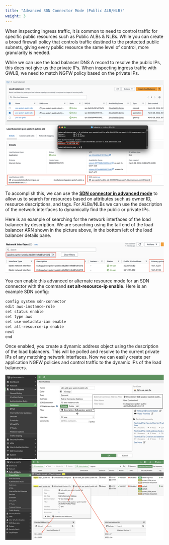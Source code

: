 ```yaml
---
title: "Advanced SDN Connector Mode (Public ALB/NLB)"
weight: 3
---
```


When inspecting ingress traffic, it is common to need to control traffic for specific public resources such as Public ALBs & NLBs. While you can create a broad firewall policy that controls traffic destined to the protected public subnets, giving every public resource the same level of control, more granularity is needed.

While we can use the load balancer DNS A record to resolve the public IPs, this does not give us the private IPs.  When inspecting ingress traffic with GWLB, we need to match NGFW policy based on the private IPs.

![](image-elb-details.png)

To accomplish this, we can use the [**SDN connector in advanced mode**](https://docs.fortinet.com/document/fortigate-public-cloud/7.4.0/aws-administration-guide/307739) to allow us to search for resources based on attributes such as owner ID, resource descriptions, and tags.  For ALBs/NLBs we can use the description of the network interfaces to dynamically find the public or private IPs.

Here is an example of searching for the network interfaces of the load balancer by description.  We are searching using the tail end of the load balancer ARN shown in the picture above, in the bottom left of the load balancer details pane.

![](image-elb-enis.png)

You can enable this advanced or alternate resource mode for an SDN connector with the command **set alt-resource-ip enable**. Here is an example SDN config:
```
config system sdn-connector
edit aws-instance-role
set status enable
set type aws
set use-metadata-iam enable
set alt-resource-ip enable
next
end
```

Once enabled, you create a dynamic address object using the description of the load balancers.  This will be polled and resolve to the current private IPs of any matching network interfaces.  Now we can easily create per application NGFW policies and control traffic to the dynamic IPs of the load balancers.

![](image-addr-config.png)
![](image-addr-resolved.png)
